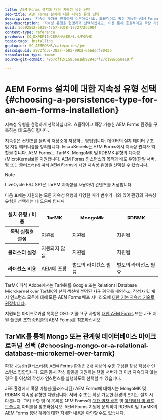 ```yaml
---
title: AEM Forms 설치에 대한 지속성 유형 선택
seo-title: AEM Forms 설치에 대한 지속성 유형 선택
description: '지속성 유형을 현명하게 선택하십시오. 효율적이고 확장 가능한 AEM Forms 환경을 구축하는 데 도움이 됩니다. '
seo-description: '지속성 유형을 현명하게 선택하십시오. 이를 통해 효율적이고 확장 가능한 AEM Forms 환경을 구축할 수 있습니다. '
uuid: 1c692502-5039-4757-9358-1772772b3904
content-type: reference
products: SG_EXPERIENCEMANAGER/6.4/FORMS
topic-tags: installing
geptopics: SG_AEMFORMS/categories/jee
discoiquuid: a972fb35-38a7-4b83-99bd-6a6dddf8043b
translation-type: tm+mt
source-git-commit: 49b7cff2c1583ee1eb929434f27c1989558e197f

---
```



# AEM Forms 설치에 대한 지속성 유형 선택 {#choosing-a-persistence-type-for-an-aem-forms-installation}

지속성 유형을 현명하게 선택하십시오. 효율적이고 확장 가능한 AEM Forms 환경을 구축하는 데 도움이 됩니다.

지속성은 컨텐츠를 물리적 저장소에 저장하는 방법입니다. 데이터의 실제 데이터 구조 및 저장 메커니즘을 정의합니다. MicroKernels는 AEM Forms에서 지속성 관리자 역할을 합니다. AEM Forms는 TarMK, MongoMK 및 RDBMK 유형의 지속성(MicroKernals)을 지원합니다. AEM Forms 인스턴스의 목적과 배포 유형(단일 서버, 팜 또는 클러스터)에 따라 AEM Forms에 대한 지속성 유형을 선택할 수 있습니다.

>[!NOTE]
>
>LiveCycle ES4 SP1은 TarPM 지속성을 사용하여 컨텐츠를 저장합니다.

다음 표에는 지원되는 모든 지속성 유형과 다양한 매개 변수가 나와 있어 환경의 지속성 유형을 선택하는 데 도움이 됩니다.

<table> 
 <tbody>
  <tr>
   <th><strong>설치 유형 / 비용</strong></th> 
   <th><strong>TarMK</strong></th> 
   <th><strong>MongoMk</strong></th> 
   <th><strong>RDBMK</strong></th> 
  </tr>
  <tr>
   <th><strong>독립 실행형 설정</strong></th> 
   <td>지원됨<br /> </td> 
   <td>지원됨</td> 
   <td>지원됨</td> 
  </tr>
  <tr>
   <th><strong>클러스터 설정</strong></th> 
   <td>지원되지 않음</td> 
   <td>지원됨</td> 
   <td>지원됨</td> 
  </tr>
  <tr>
   <th><strong>라이선스 비용</strong></th> 
   <td>AEM에 포함 </td> 
   <td>별도의 라이선스 필요</td> 
   <td>별도의 라이선스 필요</td> 
  </tr>
 </tbody>
</table>

TarMK 파섹 Adobe에서는 TarMK를 Google 또는 Relational Database Microkernel over TarMK의 선택 섹션에 설명된 사용 경우를 제외하고, 작성자 및 게시 인스턴스 모두에 대해 모든 AEM Forms 배포 시나리오에 [대한 기본 지속성 기술로 권장합니다](#p-choosing-mongo-or-a-relational-database-microkernel-over-tarmk-p).

지원되는 마이크로커널 목록은 OSGi 기술 요구 사항에 [대한 AEM Forms](/help/sites-deploying/technical-requirements.md) 또는 JEE 지원 플랫폼 조합 [아티클의](/help/forms/using/aem-forms-jee-supported-platforms.md) AEM Forms를 참조하십시오.

## TarMK를 통해 Mongo 또는 관계형 데이터베이스 마이크로커널 선택 {#choosing-mongo-or-a-relational-database-microkernel-over-tarmk}

확장 가능한(클러스터된) AEM Forms 환경은 2개 이상의 수평 구성된 활성 작성자 인스턴스 집합입니다. 모든 동시 작성 활동을 지원하는 단일 서버가 더 이상 지속되지 않는 경우 둘 이상의 작성자 인스턴스를 실행하도록 선택할 수 있습니다.

JEE 환경에서 확장 가능한(클러스터된) AEM Forms에 대해서는 MongoMK 및 RDBMK 지속성 유형만 지원됩니다. 서버 수 또는 확장 가능한 환경의 크기는 설치 시 다릅니다. 고려 사항 및 예 목록은 AEM Forms에 [대한 권장 배포](/help/sites-deploying/recommended-deploys.md) 및 [아키텍처 및 배포 토폴로지](/help/forms/using/aem-forms-architecture-deployment.md) 아티클을 참조하십시오. AEM Forms 지원에 문의하여 RDBMK 및 TarMK의 AEM Forms 용량 계획에 대한 자세한 내용을 확인할 수도 있습니다.
